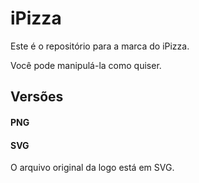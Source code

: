 # iPizza

Este é o repositório para a marca do iPizza.

Você pode manipulá-la como quiser.

## Versões

#### PNG

#### SVG

O arquivo original da logo está em SVG.
